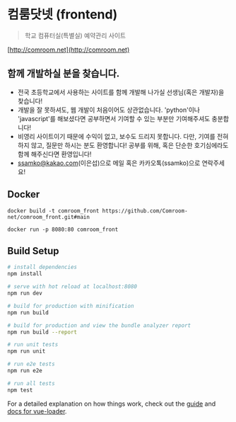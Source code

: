 # 컴룸닷넷 (frontend)

> 학교 컴퓨터실(특별실) 예약관리 사이트

[http://comroom.net](http://comroom.net)

## 함께 개발하실 분을 찾습니다.

- 전국 초등학교에서 사용하는 사이트를 함께 개발해 나가실 선생님(혹은 개발자)을 찾습니다!
- 개발을 잘 못하셔도, 웹 개발이 처음이어도 상관없습니다. 'python'이나 'javascript'를 해보셨다면 공부하면서 기여할 수 있는 부분만 기여해주셔도 충분합니다!
- 비영리 사이트이기 때문에 수익이 없고, 보수도 드리지 못합니다. 다만, 기여를 전혀하지 않고, 질문만 하시는 분도 환영합니다! 공부를 위해, 혹은 단순한 호기심에라도 함께 해주신다면 환영입니다!
- ssamko@kakao.com(이은섭)으로 메일 혹은 카카오톡(ssamko)으로 연락주세요!

## Docker

`docker build -t comroom_front https://github.com/Comroom-net/comroom_front.git#main`

`docker run -p 8080:80 comroom_front`

## Build Setup

``` bash
# install dependencies
npm install

# serve with hot reload at localhost:8080
npm run dev

# build for production with minification
npm run build

# build for production and view the bundle analyzer report
npm run build --report

# run unit tests
npm run unit

# run e2e tests
npm run e2e

# run all tests
npm test
```

For a detailed explanation on how things work, check out the [guide](http://vuejs-templates.github.io/webpack/) and [docs for vue-loader](http://vuejs.github.io/vue-loader).
